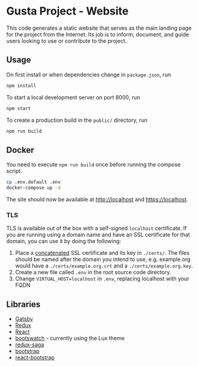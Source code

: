 # Gusta Project - Website

This code generates a static website that serves as the main landing page for the project from the Internet. Its job is to inform, document, and guide users looking to use or contribute to the project.

## Usage

On first install or when dependencies change in `package.json`, run

```sh
npm install
```

To start a local development server on port 8000, run

```sh
npm start
```

To create a production build in the `public/` directory, run

```sh
npm run build
```

## Docker

You need to execute `npm run build` once before running the compose script.

```sh
cp .env.default .env
docker-compose up -d
```

The site should now be available at [http://localhost](http://localhost) and [https://localhost](https://localhost).

### TLS

TLS is available out of the box with a self-signed `localhost` certificate. If you are running using a domain name and have an SSL certificate for that domain, you can use it by doing the following:

1. Place a [concatenated](https://knowledge.digicert.com/solution/SO17482.html) SSL certificate and its key in `./certs/`. The files should be named after the domain you intend to use, e.g. example.org would have a `./certs/example.org.crt` and a `./certs/example.org.key`.
2. Create a new file called `.env` in the root source code directory.
3. Change `VIRTUAL_HOST=localhost` in `.env`, replacing localhost with your FQDN

## Libraries

- [Gatsby](https://www.gatsbyjs.org/docs/)
- [Redux](https://redux.js.org/introduction/getting-started)
- [React](https://reactjs.org/docs/getting-started.html#learn-react)
- [bootswatch](https://bootswatch.com/) - currently using the Lux theme
- [redux-saga](https://github.com/redux-saga/redux-saga#getting-started)
- [bootstrap](https://getbootstrap.com/docs/4.0/getting-started/introduction/)
- [react-bootstrap](https://react-bootstrap.github.io/getting-started/introduction/)
